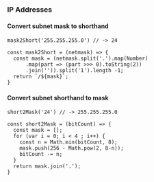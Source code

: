 ### IP Addresses

#### Convert subnet mask to shorthand

`mask2Short('255.255.255.0') // -> 24`

```
const mask2Short = (netmask) => {
  const mask = (netmask.split('.').map(Number)
      .map(part => (part >>> 0).toString(2))
      .join('')).split('1').length -1;
  return `/${mask}`;
}
```

#### Convert subnet shorthand to mask

`short2Mask('24') // -> 255.255.255.0`

```  
const short2Mask = (bitCount) => {
  const mask = [];
  for (var i = 0; i < 4 ; i++) {
    const n = Math.min(bitCount, 8);
    mask.push(256 - Math.pow(2, 8-n));
    bitCount -= n;
  }
  return mask.join('.');
} 
```
  
